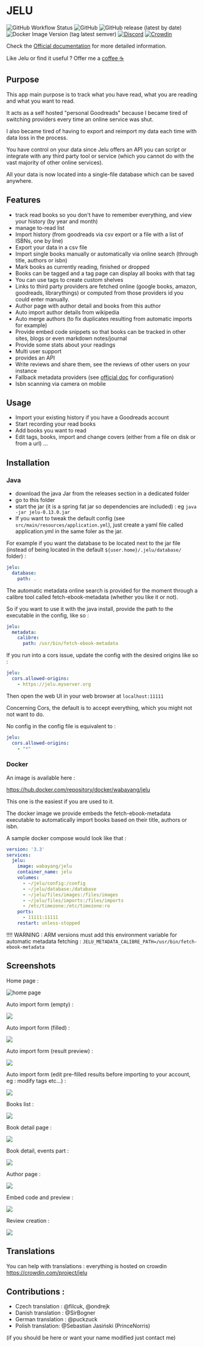 # JELU

![GitHub Workflow Status](https://img.shields.io/github/actions/workflow/status/bayang/jelu/ci.yml?branch=main&style=flat-square) ![GitHub](https://img.shields.io/github/license/bayang/jelu?style=flat-square) ![GitHub release (latest by date)](https://img.shields.io/github/v/release/bayang/jelu?style=flat-square) ![Docker Image Version (tag latest semver)](https://img.shields.io/docker/v/wabayang/jelu/latest?label=docker%20hub&style=flat-square) [![Discord](https://img.shields.io/discord/970383499733381161?label=Discord&style=flat-square)](https://discord.gg/3RZJ4zuMP5) [![Crowdin](https://badges.crowdin.net/jelu/localized.svg)](https://crowdin.com/project/jelu)

Check the [Official documentation](https://bayang.github.io/jelu-web/) for more detailed information. 

Like Jelu or find it useful ? Offer me a [coffee ☕](https://ko-fi.com/bayang)

## Purpose

This app main purpose is to track what you have read, what you are reading and what you want to read.

It acts as a self hosted "personal Goodreads" because I became tired of switching providers every time an online service was shut.

I also became tired of having to export and reimport my data each time with data loss in the process.

You have control on your data since Jelu offers an API you can script or integrate with any third party tool or service (which you cannot do with the vast majority of other online services).

All your data is now located into a single-file database which can be saved anywhere.

## Features

* track read books so you don't have to remember everything, and view your history (by year and month)
* manage to-read list
* Import history (from goodreads via csv export or a file with a list of ISBNs, one by line)
* Export your data in a csv file
* Import single books manually or automatically via online search (through title, authors or isbn)
* Mark books as currently reading, finished or dropped
* Books can be tagged and a tag page can display all books with that tag
* You can use tags to create custom shelves
* Links to third party providers are fetched online (google books, amazon, goodreads, librarythings) or computed from those providers id you could enter manually.
* Author page with author detail and books from this author
* Auto import author details from wikipedia
* Auto merge authors (to fix duplicates resulting from automatic imports for example)
* Provide embed code snippets so that books can be tracked in other sites, blogs or even markdown notes/journal
* Provide some stats about your readings
* Multi user support
* provides an API 
* Write reviews and share them, see the reviews of other users on your instance 
* Fallback metadata providers (see [official doc](https://bayang.github.io/jelu-web/configuration/) for configuration)
* Isbn scanning via camera on mobile

## Usage

* Import your existing history if you have a Goodreads account
* Start recording your read books
* Add books you want to read
* Edit tags, books, import and change covers (either from a file on disk or from a url) ...

## Installation

### Java

* download the java Jar from the releases section in a dedicated folder
* go to this folder
* start the jar (it is a spring fat jar so dependencies are included) : eg `java -jar jelu-0.13.0.jar`
* If you want to tweak the default config (see `src/main/resources/application.yml`), just create a yaml file called application.yml in the same foler as the jar.
 
For example if you want the database to be located next to the jar file (instead of being located in the default `${user.home}/.jelu/database/` folder) :

```yaml
jelu:
  database:
    path: .
```

The automatic metadata online search is provided for the moment through a calibre tool called fetch-ebook-metadata (whether you like it or not).

So if you want to use it with the java install, provide the path to the executable in the config, like so : 

```yaml
jelu:
  metadata:
    calibre:
      path: /usr/bin/fetch-ebook-metadata
```

If you run into a cors issue, update the config with the desired origins like so : 

```yaml
jelu:
  cors.allowed-origins:
    - https://jelu.myserver.org
```

Then open the web UI in your web browser at `localhost:11111`

Concerning Cors, the default is to accept everything, which you might not not want to do.

No config in the config file is equivalent to : 

```yaml
jelu:
  cors.allowed-origins:
    - "*"
```

### Docker

An image is available here : 

https://hub.docker.com/repository/docker/wabayang/jelu

This one is the easiest if you are used to it.

The docker image we provide embeds the fetch-ebook-metadata executable to automatically import books based on their title, authors or isbn.

A sample docker compose would look like that : 

```yaml
version: '3.3'
services:
  jelu:
    image: wabayang/jelu
    container_name: jelu
    volumes:
      - ~/jelu/config:/config
      - ~/jelu/database:/database
      - ~/jelu/files/images:/files/images
      - ~/jelu/files/imports:/files/imports
      - /etc/timezone:/etc/timezone:ro
    ports:
      - 11111:11111
    restart: unless-stopped

```

!!!! WARNING : ARM versions must add this environment variable for automatic metadata fetching :
`JELU_METADATA_CALIBRE_PATH=/usr/bin/fetch-ebook-metadata`

## Screenshots

Home page : 

![home page](screenshots/home-page.png)

Auto import form (empty) : 

![](screenshots/auto-import-empty.png)

Auto import form (filled) :

![](screenshots/auto-import-filled.png)

Auto import form (result preview) :

![](screenshots/auto-import-preview-result.png)

Auto import form (edit pre-filled results before importing to your account, eg : modify tags etc...) :

![](screenshots/auto-import-edit-result.png)

Books list : 

![](screenshots/book-list.png)

Book detail page :

![](screenshots/book-detail-1.png)

Book detail, events part :

![](screenshots/book-detail-events.png)

Author page : 

![](screenshots/author-page.png)

Embed code and preview :

![](screenshots/embed.png)

Review creation :

![](screenshots/review_modal.jpg)


## Translations

You can help with translations : everything is hosted on crowdin https://crowdin.com/project/jelu

## Contributions : 

* Czech translation : @filcuk, @ondrejk
* Danish translation : @SirBogner
* German translation : @puckzuck
* Polish translation: @Sebastian Jasiński (PrinceNorris)

(if you should be here or want your name modified just contact me)
